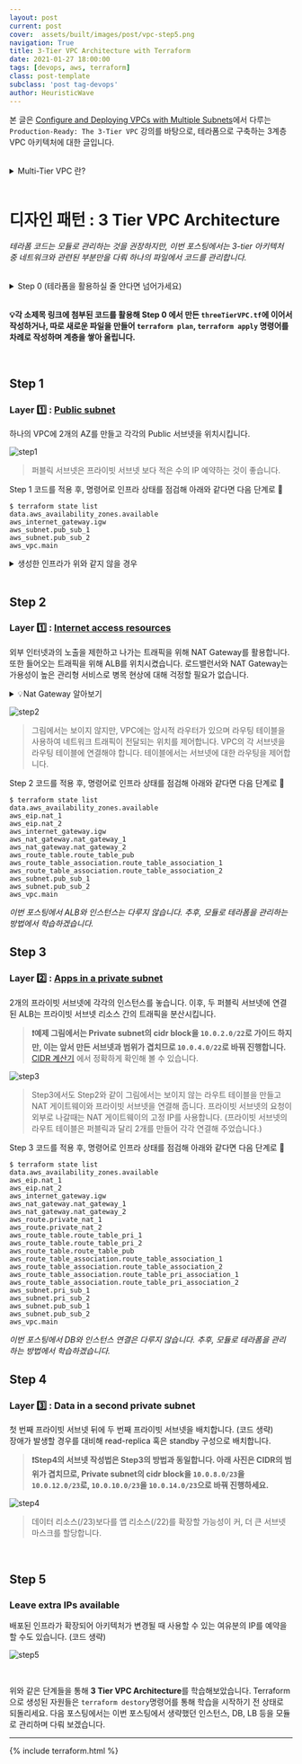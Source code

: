 ```yaml
---
layout: post
current: post
cover:  assets/built/images/post/vpc-step5.png
navigation: True
title: 3-Tier VPC Architecture with Terraform
date: 2021-01-27 18:00:00
tags: [devops, aws, terraform]
class: post-template
subclass: 'post tag-devops'
author: HeuristicWave
---
```


본 글은 [Configure and Deploying VPCs with Multiple Subnets](https://www.aws.training/Details/eLearning?id=61799 )에서 다루는
`Production-Ready: The 3-Tier VPC` 강의를 바탕으로, 테라폼으로 구축하는 3계층 VPC 아키텍처에 대한 글입니다.

<br>

<details><summary markdown="span">Multi-Tier VPC 란?</summary>
<br>
VPC를 구축할 때 단일 계층 VPC에 모든 자원을 넣는다면, 네트워크에 접근할 수 있는 잠재적 공격자에게 자원이 노출됩니다. 이를 보완하기 위해 서브넷으로
다중 계층 VPC 아키텍처를 만들어 방어 계층을 이룰 수 있습니다.

![multiTier](../../assets/built/images/post/Multi-tier VPC.png)
</details>

<br>

# 디자인 패턴 : 3 Tier VPC Architecture

*테라폼 코드는 모듈로 관리하는 것을 권장하지만, 이번 포스팅에서는 3-tier 아키텍처 중 네트워크와 관련된 부분만을 다뤄 하나의 파일에서 코드를 관리합니다.*

<br>

<details><summary markdown="span">Step 0 (테라폼을 활용하실 줄 안다면 넘어가세요)</summary>

## Step 0

아키텍처를 구성할 폴더를 만들고 `provider`를 주입합니다.
```shell
mkdir architecture
cd architecture
terraform init
touch threeTierVPC.tf
```
`threeTierVPC.tf`에 벤더 정보를 작성합니다.
```terraform
provider "aws" {
  region = "ap-northeast-2"
}
```
명령어`terraform plan`, `terraform apply`를 통해, 오류 없이 통과하는 화면을 확인하고 다음 단계로 🚀
<br>
> `terraform apply`로 인프라를 반영 할때, `-auto-approve`옵션을 주면 `yes`입력 없이 진행 할 수 있습니다. 그러나 `yes`를 입력하기 전, 한번 더 검토할 수 있는 기회가 있으므로 권장하지 않습니다.
</details>

<br>

**💡각 소제목 링크에 첨부된 코드를 활용해 Step 0 에서 만든 `threeTierVPC.tf`에 이어서 작성하거나, 따로 새로운 파일을 만들어 `terraform plan`, `terraform apply` 명령어를 차례로 작성하며 계층을 쌓아 올립니다.**

<br>

## Step 1
### Layer 1️⃣ : [Public subnet](https://github.com/heuristicwave/TIL-DevOps/blob/main/IaC/Terraform/code/3-Tier%20VPC/step1.tf)

하나의 VPC에 2개의 AZ를 만들고 각각의 Public 서브넷을 위치시킵니다.

![step1](../../assets/built/images/post/vpc-step1.png)

> 퍼블릭 서브넷은 프라이빗 서브넷 보다 적은 수의 IP 예약하는 것이 좋습니다.

Step 1 코드를 적용 후, 명령어로 인프라 상태를 점검해 아래와 같다면 다음 단계로 🚀
```shell
$ terraform state list
data.aws_availability_zones.available
aws_internet_gateway.igw
aws_subnet.pub_sub_1
aws_subnet.pub_sub_2
aws_vpc.main
```

<details><summary markdown="span">생성한 인프라가 위와 같지 않을 경우</summary>

실수로 의도치 않은 인프라가 프로비저닝 되었다면 2가지 방법을 통해 원 상태로 복구 할 수 있습니다.
1. `terraform destroy` 명령어로 특정 인프라만 되돌리거나 프로비저닝 하고싶은 경우, `-target` 옵션과 함께 resource 명으로 명령어를 작성합니다. <br>
   *예시) terraform destory -target aws_vpc.main*
2. 잘못 작성한 코드를 수정 후, `terraform apply`명령어를 적용하여 최신 상태의 인프라를 반영합니다.

</details>

<br>

## Step 2
### Layer 1️⃣ : [Internet access resources](https://github.com/heuristicwave/TIL-DevOps/blob/main/IaC/Terraform/code/3-Tier%20VPC/step2.tf)

외부 인터넷과의 노출을 제한하고 나가는 트래픽을 위해 NAT Gateway를 활용합니다. 또한 들어오는 트래픽을 위해 ALB를 위치시켰습니다.
로드밸런서와 NAT Gateway는 가용성이 높은 관리형 서비스로 병목 현상에 대해 걱정할 필요가 없습니다.

<details><summary markdown="span">💡Nat Gateway 알아보기</summary>
<br>
NAT(네트워크 주소 변환) 게이트웨이를 사용하면 프라이빗 서브넷의 인스턴스를 인터넷 또는 기타 AWS 서비스에 연결하는 한편, 인터넷에서 해당 인스턴스와의 연결을 시작하지 못하게 할 수 있습니다.
NAT 게이트웨이를 만들려면 NAT 게이트웨이가 속할 퍼블릭 서브넷을 지정해야 하기 때문에 Step2에서 우선적으로 생성합니다.

[도큐먼트로 더 알아보기](https://docs.aws.amazon.com/ko_kr/vpc/latest/userguide/vpc-nat-gateway.html)

</details>

![step2](../../assets/built/images/post/vpc-step2.png)

> 그림에서는 보이지 않지만, VPC에는 암시적 라우터가 있으며 라우팅 테이블을 사용하여 네트워크 트래픽이 전달되는 위치를 제어합니다.
> VPC의 각 서브넷을 라우팅 테이블에 연결해야 합니다. 테이블에서는 서브넷에 대한 라우팅을 제어합니다.

Step 2 코드를 적용 후, 명령어로 인프라 상태를 점검해 아래와 같다면 다음 단계로 🚀

```shell
$ terraform state list
data.aws_availability_zones.available
aws_eip.nat_1
aws_eip.nat_2
aws_internet_gateway.igw
aws_nat_gateway.nat_gateway_1
aws_nat_gateway.nat_gateway_2
aws_route_table.route_table_pub
aws_route_table_association.route_table_association_1
aws_route_table_association.route_table_association_2
aws_subnet.pub_sub_1
aws_subnet.pub_sub_2
aws_vpc.main
```

*이번 포스팅에서 ALB와 인스턴스는 다루지 않습니다. 추후, 모듈로 테라폼을 관리하는 방법에서 학습하겠습니다.* <br>

## Step 3
### Layer 2️⃣️ : [Apps in a private subnet](https://github.com/heuristicwave/TIL-DevOps/blob/main/IaC/Terraform/code/3-Tier%20VPC/step3.tf)


2개의 프라이빗 서브넷에 각각의 인스턴스를 놓습니다. 이후, 두 퍼블릭 서브넷에 연결된 ALB는 프라이빗 서브넷 리소스 간의 트래픽을 분산시킵니다.

> **❗️예제 그림에서는 Private subnet의 cidr block을 `10.0.2.0/22`로 가이드 하지만, 이는 앞서 만든 서브넷과 범위가 겹치므로 `10.0.4.0/22`로 바꿔 진행합니다.**
> [CIDR 계산기](https://www.ipaddressguide.com/cidr) 에서 정확하게 확인해 볼 수 있습니다.


![step3](../../assets/built/images/post/vpc-step3.png)

> Step3에서도 Step2와 같이 그림에서는 보이지 않는 라우트 테이블을 만들고 NAT 게이트웨이와 프라이빗 서브넷을 연결해 줍니다.
> 프라이빗 서브넷의 요청이 외부로 나갈때는 NAT 게이트웨이의 고정 IP를 사용합니다.
> (프라이빗 서브넷의 라우트 테이블은 퍼블릭과 달리 2개를 만들어 각각 연결해 주었습니다.)

Step 3 코드를 적용 후, 명령어로 인프라 상태를 점검해 아래와 같다면 다음 단계로 🚀
```shell
$ terraform state list
data.aws_availability_zones.available
aws_eip.nat_1
aws_eip.nat_2
aws_internet_gateway.igw
aws_nat_gateway.nat_gateway_1
aws_nat_gateway.nat_gateway_2
aws_route.private_nat_1
aws_route.private_nat_2
aws_route_table.route_table_pri_1
aws_route_table.route_table_pri_2
aws_route_table.route_table_pub
aws_route_table_association.route_table_association_1
aws_route_table_association.route_table_association_2
aws_route_table_association.route_table_pri_association_1
aws_route_table_association.route_table_pri_association_2
aws_subnet.pri_sub_1
aws_subnet.pri_sub_2
aws_subnet.pub_sub_1
aws_subnet.pub_sub_2
aws_vpc.main
```

*이번 포스팅에서 DB와 인스턴스 연결은 다루지 않습니다. 추후, 모듈로 테라폼을 관리하는 방법에서 학습하겠습니다.* <br>

## Step 4
### Layer 3️⃣ : Data in a second private subnet

첫 번째 프라이빗 서브넷 뒤에 두 번째 프라이빗 서브넷을 배치합니다. (코드 생략) <br>
장애가 발생할 경우를 대비해 read-replica 혹은 standby 구성으로 배치합니다.

> **❗Step4의 서브넷 작성법은 Step3의 방법과 동일합니다. 아래 사진은 CIDR의 범위가 겹치므로, Private subnet의 cidr block을 `10.0.8.0/23`을 `10.0.12.0/23`로, `10.0.10.0/23`을 `10.0.14.0/23`으로 바꿔 진행하세요.**

![step4](../../assets/built/images/post/vpc-step4.png)

> 데이터 리소스(/23)보다를 앱 리소스(/22)를 확장할 가능성이 커, 더 큰 서브넷 마스크를 할당합니다.

<br>

## Step 5
### Leave extra IPs available 

배포된 인프라가 확장되어 아키텍처가 변경될 때 사용할 수 있는 여유분의 IP를 예약을 할 수도 있습니다. (코드 생략)

![step5](../../assets/built/images/post/vpc-step5.png)

<br>

위와 같은 단계들을 통해 **3 Tier VPC Architecture**를 학습해보았습니다.
Terraform으로 생성된 자원들은 `terraform destory`명령어를 통해 학습을 시작하기 전 상태로 되돌리세요.
다음 포스팅에서는 이번 포스팅에서 생략했던 인스턴스, DB, LB 등을 모듈로 관리하며 다뤄 보겠습니다.

---

{% include terraform.html %}

<br>